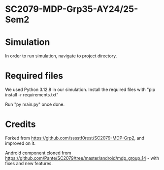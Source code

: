 # SC2079-MDP-Grp35-AY24/25-Sem2

# Simulation
In order to run simulation, navigate to project directory.

# Required files
We used Python 3.12.8 in our simulation. 
Install the required files with "pip install -r requirements.txt"


Run "py main.py" once done.

# Credits
Forked from https://github.com/sssstf0rest/SC2079-MDP-Grp2, and improved on it.

Android component cloned from https://github.com/Pante/SC2079/tree/master/android/mdp_group_14 - with fixes and new features.
